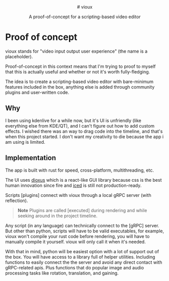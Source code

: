 <div align="center">
# vioux

A proof-of-concept for a scripting-based video editor
</div>

# Proof of concept

vioux stands for "video input output user experience" (the name is a placeholder).

Proof-of-concept in this context means that I'm trying to proof to myself that this is actually useful and whether or not it's worth fully-fledging.

The idea is to create a scripting-based video editor with bare-minimum features included in the box, anything else is added through community plugins and user-written code.

## Why

I been using kdenlive for a while now, but it's UI is unfriendly (like everything else from KDE/QT), and I can't figure out how to add custom effects. I wished there was an way to drag code into the timeline, and that's when this project started. I don't want my creativity to die because the app i am using is limited.

## Implementation

The app is built with rust for speed, cross-platform, multithreading, etc.

The UI uses [dioxus](https://github.com/DioxusLabs/dioxus) which is a react-like GUI library because css is the best human innovation since fire and [iced](https://github.com/iced-rs/iced) is still not production-ready.

Scripts [plugins] connect with vioux through a local gRPC server (with reflection).

> **Note**
> Plugins are called [executed] during rendering and while seeking around in the project timeline.

Any script (in any language) can technically connect to the [gRPC] server. But other than python, scripts will have to be valid executables, for example, vioux won't compile your rust code before rendering, you will have to manually compile it yourself. vioux will only call it when it's needed.

With that in mind, python will be easiest option with a lot of support out of the box. You will have access to a library full of helper utilities. Including functions to easily connect the the server and avoid any direct contact with gRPC-related apis. Plus functions that do popular image and audio processing tasks like rotation, translation, and gaining.
